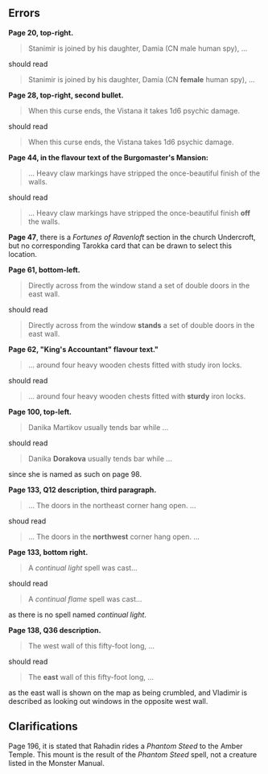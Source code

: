 Errors
------
**Page 20, top-right.**

> Stanimir is joined by his daughter, Damia (CN male human spy), ...

should read

> Stanimir is joined by his daughter, Damia (CN **female** human spy), ...

**Page 28, top-right, second bullet.**

> When this curse ends, the Vistana it takes 1d6 psychic damage.

should read

> When this curse ends, the Vistana takes 1d6 psychic damage.

**Page 44, in the flavour text of the Burgomaster's Mansion:**

> ... Heavy claw markings have stripped the once-beautiful finish of the walls.

should read

> ... Heavy claw markings have stripped the once-beautiful finish **off** the walls.

**Page 47**, there is a *Fortunes of Ravenloft* section in the church
Undercroft, but no corresponding Tarokka card that can be drawn to select
this location.

**Page 61, bottom-left.**

> Directly across from the window stand a set of double doors in the east wall.

should read

> Directly across from the window **stands** a set of double doors in the east wall.

**Page 62, "King's Accountant" flavour text."**

> ... around four heavy wooden chests fitted with study iron locks.

should read

> ... around four heavy wooden chests fitted with **sturdy** iron locks.

**Page 100, top-left.**

> Danika Martikov usually tends bar while ...

should read

> Danika **Dorakova** usually tends bar while ...

since she is named as such on page 98.

**Page 133, Q12 description, third paragraph.**

> ... The doors in the northeast corner hang open. ...

shoud read

> ... The doors in the **northwest** corner hang open. ...

**Page 133, bottom right.**

> A *continual light* spell was cast...

should read

> A *continual flame* spell was cast...

as there is no spell named *continual light*.

**Page 138, Q36 description.**

> The west wall of this fifty-foot long, ...

should read

> The **east** wall of this fifty-foot long, ...

as the east wall is shown on the map as being crumbled, and Vladimir is
described as looking out windows in the opposite west wall.

Clarifications
--------------

Page 196, it is stated that Rahadin rides a *Phantom Steed* to the Amber
Temple. This mount is the result of the *Phantom Steed* spell, not a
creature listed in the Monster Manual.
